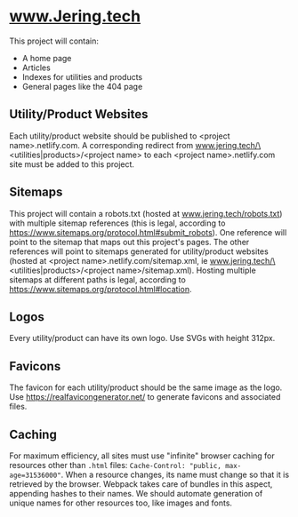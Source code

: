# www.Jering.tech
This project will contain:
- A home page
- Articles
- Indexes for utilities and products
- General pages like the 404 page

## Utility/Product Websites
Each utility/product website should be published to \<project name>.netlify.com. A corresponding redirect from www.jering.tech/\<utilities|products>/\<project name> to each \<project name>.netlify.com site must be added to this project.  

## Sitemaps
This project will contain a robots.txt (hosted at www.jering.tech/robots.txt) with multiple sitemap references (this is legal, according to https://www.sitemaps.org/protocol.html#submit_robots). One reference will point to the sitemap that maps out
this project's pages. The other references will point to sitemaps generated for utility/product websites (hosted at \<project name>.netlify.com/sitemap.xml, ie www.jering.tech/\<utilities|products>/\<project name>/sitemap.xml). Hosting multiple sitemaps at different
paths is legal, according to https://www.sitemaps.org/protocol.html#location.

## Logos
Every utility/product can have its own logo. Use SVGs with height 312px.

## Favicons
The favicon for each utility/product should be the same image as the logo. Use https://realfavicongenerator.net/ to generate favicons and associated files.

## Caching
For maximum efficiency, all sites must use "infinite" browser caching for resources other than `.html` files: `Cache-Control: "public, max-age=31536000"`. When a resource changes, its name must change so that
it is retrieved by the browser. Webpack takes care of bundles in this aspect, appending hashes to their names. We should automate generation of unique names for other resources too, like images and fonts.